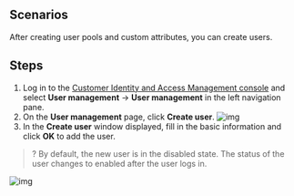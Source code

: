 ## Scenarios
After creating user pools and custom attributes, you can create users.

## Steps
1. Log in to the [Customer Identity and Access Management console](https://console.tencentcloud.com/ciam) and select **User management** -> **User management** in the left navigation pane.
2. On the **User management** page, click **Create user**.
![img](https://qcloudimg.tencent-cloud.cn/raw/7fa73c43268837d1ce2ff6ae9fe5adcf.png)
3. In the **Create user** window displayed, fill in the basic information and click **OK** to add the user.
>? By default, the new user is in the disabled state. The status of the user changes to enabled after the user logs in.

![img](https://qcloudimg.tencent-cloud.cn/raw/b22c73ce9bbb432b35090959729831e7.png)